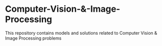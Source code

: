 # Computer-Vision-&-Image-Processing
This repository contains models and solutions related to Computer Vision & Image Processing problems
